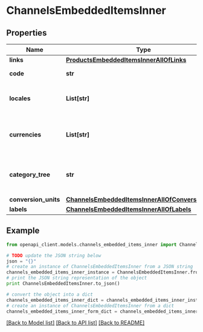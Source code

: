 # ChannelsEmbeddedItemsInner


## Properties
Name | Type | Description | Notes
------------ | ------------- | ------------- | -------------
**links** | [**ProductsEmbeddedItemsInnerAllOfLinks**](ProductsEmbeddedItemsInnerAllOfLinks.md) |  | [optional] 
**code** | **str** | Channel code | 
**locales** | **List[str]** | Codes of activated locales for the channel | 
**currencies** | **List[str]** | Codes of activated currencies for the channel | 
**category_tree** | **str** | Code of the category tree linked to the channel | 
**conversion_units** | [**ChannelsEmbeddedItemsInnerAllOfConversionUnits**](ChannelsEmbeddedItemsInnerAllOfConversionUnits.md) |  | [optional] 
**labels** | [**ChannelsEmbeddedItemsInnerAllOfLabels**](ChannelsEmbeddedItemsInnerAllOfLabels.md) |  | [optional] 

## Example

```python
from openapi_client.models.channels_embedded_items_inner import ChannelsEmbeddedItemsInner

# TODO update the JSON string below
json = "{}"
# create an instance of ChannelsEmbeddedItemsInner from a JSON string
channels_embedded_items_inner_instance = ChannelsEmbeddedItemsInner.from_json(json)
# print the JSON string representation of the object
print ChannelsEmbeddedItemsInner.to_json()

# convert the object into a dict
channels_embedded_items_inner_dict = channels_embedded_items_inner_instance.to_dict()
# create an instance of ChannelsEmbeddedItemsInner from a dict
channels_embedded_items_inner_form_dict = channels_embedded_items_inner.from_dict(channels_embedded_items_inner_dict)
```
[[Back to Model list]](../README.md#documentation-for-models) [[Back to API list]](../README.md#documentation-for-api-endpoints) [[Back to README]](../README.md)


